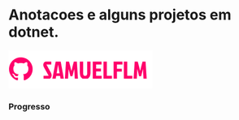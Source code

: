 # Anotacoes e alguns projetos em dotnet.

<!---Esses são exemplos. Veja https:/shields.io para outras pessoas ou para personalizar este conjunto de escudos. Você pode querer incluir dependências, status do projeto e informações de licença aqui--->

<img src="Doc/img/logo.png" alt="logo_samuelflm">


### Progresso

